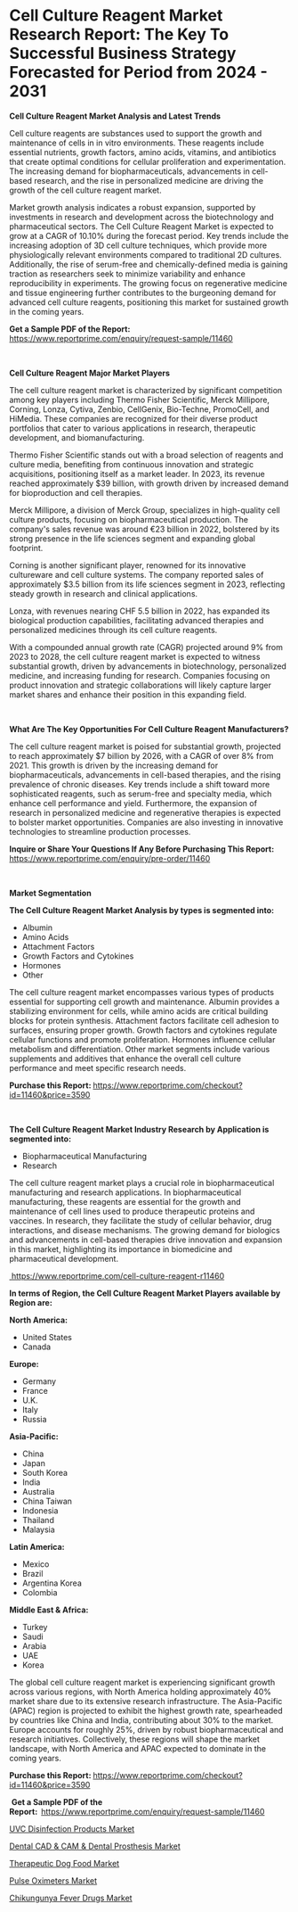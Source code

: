 <p><h1>Cell Culture Reagent Market Research Report: The Key To Successful Business Strategy Forecasted for Period from 2024 - 2031</h1></p><p><strong>Cell Culture Reagent Market Analysis and Latest Trends</strong></p>
<p><p>Cell culture reagents are substances used to support the growth and maintenance of cells in in vitro environments. These reagents include essential nutrients, growth factors, amino acids, vitamins, and antibiotics that create optimal conditions for cellular proliferation and experimentation. The increasing demand for biopharmaceuticals, advancements in cell-based research, and the rise in personalized medicine are driving the growth of the cell culture reagent market.</p><p>Market growth analysis indicates a robust expansion, supported by investments in research and development across the biotechnology and pharmaceutical sectors. The Cell Culture Reagent Market is expected to grow at a CAGR of 10.10% during the forecast period. Key trends include the increasing adoption of 3D cell culture techniques, which provide more physiologically relevant environments compared to traditional 2D cultures. Additionally, the rise of serum-free and chemically-defined media is gaining traction as researchers seek to minimize variability and enhance reproducibility in experiments. The growing focus on regenerative medicine and tissue engineering further contributes to the burgeoning demand for advanced cell culture reagents, positioning this market for sustained growth in the coming years.</p></p>
<p><strong>Get a Sample PDF of the Report:&nbsp;</strong> <a href="https://www.reportprime.com/enquiry/request-sample/11460?utm_campaign=32&utm_medium=2&utm_source=Github&utm_content=ia&utm_term=02122024&utm_id=cell-culture-reagent">https://www.reportprime.com/enquiry/request-sample/11460</a></p>
<p>&nbsp;</p>
<p><strong>Cell Culture Reagent Major Market Players</strong></p>
<p><p>The cell culture reagent market is characterized by significant competition among key players including Thermo Fisher Scientific, Merck Millipore, Corning, Lonza, Cytiva, Zenbio, CellGenix, Bio-Techne, PromoCell, and HiMedia. These companies are recognized for their diverse product portfolios that cater to various applications in research, therapeutic development, and biomanufacturing.</p><p>Thermo Fisher Scientific stands out with a broad selection of reagents and culture media, benefiting from continuous innovation and strategic acquisitions, positioning itself as a market leader. In 2023, its revenue reached approximately $39 billion, with growth driven by increased demand for bioproduction and cell therapies.</p><p>Merck Millipore, a division of Merck Group, specializes in high-quality cell culture products, focusing on biopharmaceutical production. The company's sales revenue was around €23 billion in 2022, bolstered by its strong presence in the life sciences segment and expanding global footprint.</p><p>Corning is another significant player, renowned for its innovative cultureware and cell culture systems. The company reported sales of approximately $3.5 billion from its life sciences segment in 2023, reflecting steady growth in research and clinical applications.</p><p>Lonza, with revenues nearing CHF 5.5 billion in 2022, has expanded its biological production capabilities, facilitating advanced therapies and personalized medicines through its cell culture reagents.</p><p>With a compounded annual growth rate (CAGR) projected around 9% from 2023 to 2028, the cell culture reagent market is expected to witness substantial growth, driven by advancements in biotechnology, personalized medicine, and increasing funding for research. Companies focusing on product innovation and strategic collaborations will likely capture larger market shares and enhance their position in this expanding field.</p></p>
<p>&nbsp;</p>
<p><strong>What Are The Key Opportunities For Cell Culture Reagent Manufacturers?</strong></p>
<p><p>The cell culture reagent market is poised for substantial growth, projected to reach approximately $7 billion by 2026, with a CAGR of over 8% from 2021. This growth is driven by the increasing demand for biopharmaceuticals, advancements in cell-based therapies, and the rising prevalence of chronic diseases. Key trends include a shift toward more sophisticated reagents, such as serum-free and specialty media, which enhance cell performance and yield. Furthermore, the expansion of research in personalized medicine and regenerative therapies is expected to bolster market opportunities. Companies are also investing in innovative technologies to streamline production processes.</p></p>
<p><strong>Inquire or Share Your Questions If Any Before Purchasing This Report:</strong> <a href="https://www.reportprime.com/enquiry/pre-order/11460?utm_campaign=32&utm_medium=2&utm_source=Github&utm_content=ia&utm_term=02122024&utm_id=cell-culture-reagent">https://www.reportprime.com/enquiry/pre-order/11460</a></p>
<p>&nbsp;</p>
<p><strong>Market Segmentation</strong></p>
<p><strong>The Cell Culture Reagent Market Analysis by types is segmented into:</strong></p>
<p><ul><li>Albumin</li><li>Amino Acids</li><li>Attachment Factors</li><li>Growth Factors and Cytokines</li><li>Hormones</li><li>Other</li></ul></p>
<p><p>The cell culture reagent market encompasses various types of products essential for supporting cell growth and maintenance. Albumin provides a stabilizing environment for cells, while amino acids are critical building blocks for protein synthesis. Attachment factors facilitate cell adhesion to surfaces, ensuring proper growth. Growth factors and cytokines regulate cellular functions and promote proliferation. Hormones influence cellular metabolism and differentiation. Other market segments include various supplements and additives that enhance the overall cell culture performance and meet specific research needs.</p></p>
<p><strong>Purchase this Report:&nbsp;</strong><a href="https://www.reportprime.com/checkout?id=11460&price=3590&utm_campaign=32&utm_medium=2&utm_source=Github&utm_content=ia&utm_term=02122024&utm_id=cell-culture-reagent">https://www.reportprime.com/checkout?id=11460&price=3590</a></p>
<p>&nbsp;</p>
<p><strong>The Cell Culture Reagent Market Industry Research by Application is segmented into:</strong></p>
<p><ul><li>Biopharmaceutical Manufacturing</li><li>Research</li></ul></p>
<p><p>The cell culture reagent market plays a crucial role in biopharmaceutical manufacturing and research applications. In biopharmaceutical manufacturing, these reagents are essential for the growth and maintenance of cell lines used to produce therapeutic proteins and vaccines. In research, they facilitate the study of cellular behavior, drug interactions, and disease mechanisms. The growing demand for biologics and advancements in cell-based therapies drive innovation and expansion in this market, highlighting its importance in biomedicine and pharmaceutical development.</p></p>
<p><a href="https://www.reportprime.com/cell-culture-reagent-r11460?utm_campaign=32&utm_medium=2&utm_source=Github&utm_content=ia&utm_term=02122024&utm_id=cell-culture-reagent">&nbsp;https://www.reportprime.com/cell-culture-reagent-r11460</a></p>
<p><strong>In terms of Region, the Cell Culture Reagent Market Players available by Region are:</strong></p>
<p>
    <p> <strong> North America: </strong>
        <ul>
            <li>United States</li>
            <li>Canada</li>
        </ul>
        </p> 
    <p> <strong> Europe: </strong>
        <ul>
            <li>Germany</li>
            <li>France</li>
            <li>U.K.</li>
            <li>Italy</li>
            <li>Russia</li>
        </ul>
        </p> 
    <p> <strong> Asia-Pacific: </strong>
        <ul>
            <li>China</li>
            <li>Japan</li>
            <li>South Korea</li>
            <li>India</li>
            <li>Australia</li>
            <li>China Taiwan</li>
            <li>Indonesia</li>
            <li>Thailand</li>
            <li>Malaysia</li>
        </ul>
        </p> 
    <p> <strong> Latin America: </strong>
        <ul>
            <li>Mexico</li>
            <li>Brazil</li>
            <li>Argentina Korea</li>
            <li>Colombia</li>
        </ul>
        </p> 
    <p> <strong> Middle East & Africa: </strong>
        <ul>
            <li>Turkey</li>
            <li>Saudi</li>
            <li>Arabia</li>
            <li>UAE</li>
            <li>Korea</li>
        </ul>
    </p>
    </p>
<p><p>The global cell culture reagent market is experiencing significant growth across various regions, with North America holding approximately 40% market share due to its extensive research infrastructure. The Asia-Pacific (APAC) region is projected to exhibit the highest growth rate, spearheaded by countries like China and India, contributing about 30% to the market. Europe accounts for roughly 25%, driven by robust biopharmaceutical and research initiatives. Collectively, these regions will shape the market landscape, with North America and APAC expected to dominate in the coming years.</p></p>
<p><strong>Purchase this Report: </strong><a href="https://www.reportprime.com/checkout?id=11460&price=3590&utm_campaign=32&utm_medium=2&utm_source=Github&utm_content=ia&utm_term=02122024&utm_id=cell-culture-reagent">https://www.reportprime.com/checkout?id=11460&price=3590</a></p>
<p>&nbsp;<strong>Get a Sample PDF of the Report:&nbsp;&nbsp;</strong><a href="https://www.reportprime.com/enquiry/request-sample/11460?utm_campaign=32&utm_medium=2&utm_source=Github&utm_content=ia&utm_term=02122024&utm_id=cell-culture-reagent">https://www.reportprime.com/enquiry/request-sample/11460</a></p>
<p><strong></strong></p>
<p><p><a href="https://www.linkedin.com/pulse/uvc-disinfection-products-market-expected-see-significant-competition-g514e?utm_campaign=32&utm_medium=2&utm_source=Github&utm_content=ia&utm_term=02122024&utm_id=cell-culture-reagent">UVC Disinfection Products Market</a></p><p><a href="https://issuu.com/reportprime-2/docs/dental-cad-cam-dental-prosthesis-market-size-2030.?utm_campaign=32&utm_medium=2&utm_source=Github&utm_content=ia&utm_term=02122024&utm_id=cell-culture-reagent">Dental CAD & CAM & Dental Prosthesis Market</a></p><p><a href="https://www.linkedin.com/pulse/technology-functions-growth-therapeutic-dog-food-market-analysis-qow4e?utm_campaign=32&utm_medium=2&utm_source=Github&utm_content=ia&utm_term=02122024&utm_id=cell-culture-reagent">Therapeutic Dog Food Market</a></p><p><a href="https://github.com/rahu1506/Market-Research-Report-List-6/blob/main/pulse-oximeters-market.md?utm_campaign=32&utm_medium=2&utm_source=Github&utm_content=ia&utm_term=02122024&utm_id=cell-culture-reagent">Pulse Oximeters Market</a></p><p><a href="https://github.com/FassouRP/Market-Research-Report-List-6/blob/main/chikungunya-fever-drugs-market.md?utm_campaign=32&utm_medium=2&utm_source=Github&utm_content=ia&utm_term=02122024&utm_id=cell-culture-reagent">Chikungunya Fever Drugs Market</a></p></p>
